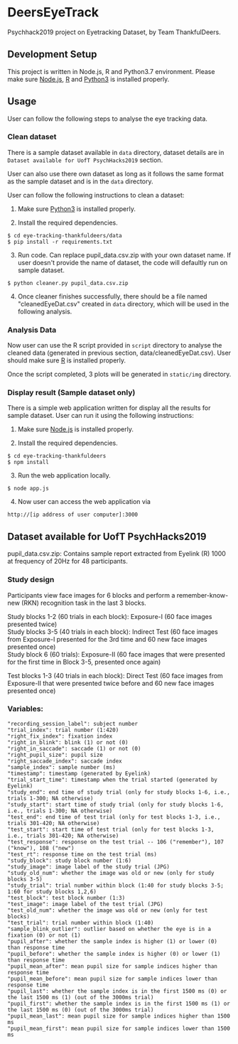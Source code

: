 # DeersEyeTrack
Psychhack2019 project on Eyetracking Dataset, by Team ThankfulDeers.

## Development Setup
This project is written in Node.js, R and Python3.7 environment. Please make sure [Node.js](https://nodejs.org/en/download/), [R](https://cran.r-project.org/mirrors.html) and [Python3](https://www.python.org/downloads/) is installed properly.

## Usage
User can follow the following steps to analyse the eye tracking data.
### Clean dataset
There is a sample dataset available in `data` directory, dataset details are in `Dataset available for UofT PsychHacks2019` section.

User can also use there own dataset as long as it follows the same format as the sample dataset and is in the `data` directory.

User can follow the following instructions to clean a dataset:

1. Make sure [Python3](https://www.python.org/downloads/) is installed properly.

2. Install the required dependencies.
```
$ cd eye-tracking-thankfuldeers/data
$ pip install -r requirements.txt
```

3. Run code. Can replace pupil_data.csv.zip with your own dataset name. If user doesn't provide the name of dataset, the code will defaultly run on sample dataset.
```
$ python cleaner.py pupil_data.csv.zip
```

4. Once cleaner finishes successfully, there should be a file named "cleanedEyeDat.csv" created in `data` directory, which will be used in the following analysis. 

### Analysis Data
Now user can use the R script provided in `script` directory to analyse the cleaned data (generated in previous section, data/cleanedEyeDat.csv). User should make sure [R](https://cran.r-project.org/mirrors.html) is installed properly.

Once the script completed, 3 plots will be generated in `static/img` directory.

### Display result (Sample dataset only)
There is a simple web application written for display all the results for sample dataset. User can run it using the following instructions:

1. Make sure [Node.js](https://nodejs.org/en/download/) is installed properly.

2. Install the required dependencies.
```
$ cd eye-tracking-thankfuldeers
$ npm install
```

3. Run the web application locally.
```
$ node app.js
```

4. Now user can access the web application via
```
http://[ip address of user computer]:3000
```

## Dataset available for UofT PsychHacks2019

pupil_data.csv.zip: Contains sample report extracted from Eyelink (R) 1000 at frequency of 20Hz for 48 participants.

### Study design
Participants view face images for 6 blocks and perform a remember-know-new (RKN) recognition task in the last 3 blocks.

Study blocks 1-2 (60 trials in each block): Exposure-I (60 face images presented twice)<br/>
Study blocks 3-5 (40 trials in each block): Indirect Test (60 face images from Exposure-I presented for the 3rd time and 60 new face images presented once)<br/>
Study block 6 (60 trials): Exposure-II (60 face images that were presented for the first time in Block 3-5, presented once again)<br/>

Test blocks 1-3 (40 trials in each block): Direct Test (60 face images from Exposure-II that were presented twice before and 60 new face images presented once)<br/>

### Variables:<br/>
```
"recording_session_label": subject number
"trial_index": trial number (1:420)
"right_fix_index": fixation index
"right_in_blink": blink (1) or not (0)
"right_in_saccade": saccade (1) or not (0)
"right_pupil_size": pupil size
"right_saccade_index": saccade index
"sample_index": sample number (ms)
"timestamp": timestamp (generated by Eyelink)
"trial_start_time": timestamp when the trial started (generated by Eyelink)
"study_end": end time of study trial (only for study blocks 1-6, i.e., trials 1-300; NA otherwise)
"study_start": start time of study trial (only for study blocks 1-6, i.e., trials 1-300; NA otherwise)
"test_end": end time of test trial (only for test blocks 1-3, i.e., trials 301-420; NA otherwise)
"test_start": start time of test trial (only for test blocks 1-3, i.e., trials 301-420; NA otherwise)
"test_response": response on the test trial -- 106 ("remember"), 107 ("know"), 108 ("new")
"test_rt": response time on the test trial (ms)
"study_block": study block number (1:6)
"study_image": image label of the study trial (JPG)
"study_old_num": whether the image was old or new (only for study blocks 3-5)
"study_trial": trial number within block (1:40 for study blocks 3-5; 1:60 for study blocks 1,2,6)
"test_block": test block number (1:3)
"test_image": image label of the test trial (JPG)
"test_old_num": whether the image was old or new (only for test blocks)
"test_trial": trial number within block (1:40)
"sample_blink_outlier": outlier based on whether the eye is in a fixation (0) or not (1)
"pupil_after": whether the sample index is higher (1) or lower (0) than response time
"pupil_before": whether the sample index is higher (0) or lower (1) than response time
"pupil_mean_after": mean pupil size for sample indices higher than response time
"pupil_mean_before": mean pupil size for sample indices lower than response time
"pupil_last": whether the sample index is in the first 1500 ms (0) or the last 1500 ms (1) (out of the 3000ms trial)
"pupil_first": whether the sample index is in the first 1500 ms (1) or the last 1500 ms (0) (out of the 3000ms trial)
"pupil_mean_last": mean pupil size for sample indices higher than 1500 ms
"pupil_mean_first": mean pupil size for sample indices lower than 1500 ms
```
